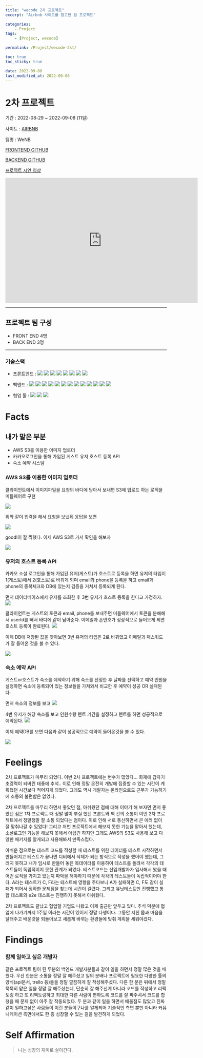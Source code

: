 ```yaml
---
title: "wecode 2차 프로젝트"
excerpt: "Airbnb 사이트를 참고한 팀 프로젝트"

categories:
    - Project
tags:
    - [Project, wecode]

permalink: /Project/wecode-2st/

toc: true
toc_sticky: true

date: 2022-09-08
last_modified_at: 2022-09-08
---
```


# 2차 프로젝트

기간 : 2022-08-29 ~ 2022-09-08 (11일)

사이트 : [AIRBNB](https://www.airbnb.com/)

팀명 : WeNB

[FRONTEND GITHUB](https://github.com/wecode-bootcamp-korea/36-2nd-WeNB-frontend)

[BACKEND GITHUB](https://github.com/wecode-bootcamp-korea/36-2nd-WeNB-backend)

[프로젝트 시연 영상](https://www.youtube.com/watch?v=4i2Bv78AlmY)

<iframe width="600" height="390" src="https://www.youtube.com/embed/4i2Bv78AlmY" title="WeNB 시연 영상" frameborder="0" allow="accelerometer; autoplay; clipboard-write; encrypted-media; gyroscope; picture-in-picture" allowfullscreen></iframe>

---

## 프로젝트 팀 구성

-   FRONT END 4명
-   BACK END 3명

---

### 기술스택

-   프론트엔드 : <img src="https://img.shields.io/badge/JavaScript-FFCA28?style=flat-square&logo=javascript&logoColor=white"/>
    <img src="https://img.shields.io/badge/React.js-58c3cc?style=flat-square&logo=React&logoColor=white"/>
    <img src="https://img.shields.io/badge/Redux-6441a5?style=flat-square&logo=Redux&logoColor=white"/>
    <img src="https://img.shields.io/badge/CRA-58c3cc?style=flat-square&logo=Create-React-App&logoColor=white"/>
    <img src="https://img.shields.io/badge/React Router Dom-gray?style=flat-square&logo=React-Router&logoColor=F6BB43"/>
    <img src="https://img.shields.io/badge/styled components-F6BB43?style=flat-square&logo=styledcomponents&logoColor=white"/>
    <img src="https://img.shields.io/badge/eslint-000066?style=flat-square&logo=eslint&logoColor=white"/>
    <img src="https://img.shields.io/badge/prettier-00CC00?style=flat-square&logo=eslint&logoColor=white"/>

-   백엔드 : <img src="https://img.shields.io/badge/JavaScript-FFCA28?style=flat-square&logo=javascript&logoColor=white"/>
    <img src="https://img.shields.io/badge/Node.js-008000?style=flat-square&logo=Node.js&logoColor=white"/>
    <img src="https://img.shields.io/badge/Express-000080?style=flat-square&logo=Express&logoColor=white"/>
    <img src="https://img.shields.io/badge/ MySQL8.0-6441a5?style=flat-square&logo=MySQL&logoColor=white"/>
    <img src="https://img.shields.io/badge/Postman-F6BB43?style=flat-square&logo=Postman&logoColor=white"/>
    <img src="https://img.shields.io/badge/JWT-F6BB43?style=flat-square&logo=JWT&logoColor=white"/>
    <img src="https://img.shields.io/badge/jest-F6BB43?style=flat-square&logo=jest&logoColor=white"/>
    <img src="https://img.shields.io/badge/aws(EC2)-F6BB43?style=flat-square&logo=amazonaws&logoColor=white"/>
    <img src="https://img.shields.io/badge/aws(vpc)-F6BB43?style=flat-square&logo=amazonaws&logoColor=white"/>
    <img src="https://img.shields.io/badge/aws(rds)-F6BB43?style=flat-square&logo=amazonaws&logoColor=white"/>
    <img src="https://img.shields.io/badge/docker-F6BB43?style=flat-square&logo=docker&logoColor=white"/>
    <img src="https://img.shields.io/badge/nginx-F6BB43?style=flat-square&logo=nginx&logoColor=white"/>
    <img src="https://img.shields.io/badge/CI/CD-F6BB43?style=flat-square&logo=CI/CD&logoColor=white"/>

-   협업 툴 : <img src="https://img.shields.io/badge/Notion-1c1c1c?style=flat-square&logo=Notion&logoColor=white"/> <img src="https://img.shields.io/badge/Slack-553830?style=flat-square&logo=Slack&logoColor=white"/> <img src="https://img.shields.io/badge/Trello-6441a5?style=flat-square&logo=Trello&logoColor=white"/>

# Facts

## 내가 맡은 부분

-   AWS S3를 이용한 이미지 업로더
-   카카오로그인을 통해 가입된 게스트 유저 호스트 등록 API
-   숙소 예약 시스템

### AWS S3를 이용한 이미지 업로더

클라이언트에서 이미지파일을 요청의 바디에 담아서 보내면 S3에 업로드 하는 로직을 미들웨어로 구현

![](../../assets/images/posts_img/Node.js/2022-08-30-postman.png)

위와 같이 입력을 해서 요청을 보낸뒤 응답을 보면

![](../../assets/images/posts_img/Node.js/2022-08-30-good.png)

good!이 잘 찍혔다. 이제 AWS S3로 가서 확인을 해보자

![](../../assets/images/posts_img/Node.js/2022-08-30-s3.png)

### 유저의 호스트 등록 API

카카오 소셜 로그인을 통해 가입된 유저(게스트)가 호스트로 등록을 하면 유저의 타입이 1(게스트)에서 2(호스트)로 바뀌게 되며 email과 phone을 등록을 하고 email과 phone의 중복체크와 DB에 있는지 검증을 거쳐서 등록되게 된다.

먼저 데이터베이스에서 유저를 조회한 후 3번 유저가 호스트 등록을 한다고 가정하자.
![](../../assets/images/posts_img/memoir/2022-09-09-host1.png)

클라이언트는 게스트의 토큰과 email, phone를 보내주면 미들웨어에서 토큰을 분해해서 userId를 빼서 바디에 같이 담아준다.
이메일과 폰번호가 정상적으로 들어오게 되면 호스트 등록이 완료된다.
![](../../assets/images/posts_img/memoir/2022-09-09-host2.png)

이제 DB에 저장된 값을 찾아보면 3번 유저의 타입은 2로 바뀌었고 이메일과 패스워드가 잘 들어온 것을 볼 수 있다.

![](../../assets/images/posts_img/memoir/2022-09-09-host3.png)

### 숙소 예약 API

게스트or호스트가 숙소를 예약하기 위해 숙소를 선정한 후 날짜를 선택하고 예약 인원을 설정하면 숙소에 등록되어 있는 정보들을 가져와서 비교한 후 예약이 성공 OR 실패된다.

먼저 숙소의 정보를 보고
![](../../assets/images/posts_img/memoir/2022-09-09-reservation1.png)

4번 유저가 해당 숙소를 보고 인원수랑 렌트 기간을 설정하고 렌트를 하면 성공적으로 예약된다.
![](../../assets/images/posts_img/memoir/2022-09-09-reservation2.png)

이제 예약DB를 보면 다음과 같이 성공적으로 예약이 들어온것을 볼 수 있다.

![](../../assets/images/posts_img/memoir/2022-09-09-reservation3.png)

# Feelings

2차 프로젝트가 마무리 되었다. 이번 2차 프로젝트에는 변수가 많았다... 화재에 갑자기 초강력이 되버린 태풍에 추석.. 이로 인해 정말 온전히 개발에 집중할 수 있는 시간이 계획했던 시간보다 적어지게 되었다. 그래도 역시 개발자는 온라인으로도 근무가 가능하기에 소통의 불편함은 없었다.

2차 프로젝트를 마무리 하면서 좋았던 점, 아쉬웠던 점에 대해 이야기 해 보자면 먼저 좋았던 점은 1차 프로젝트 때 정말 많이 부실 했던 프론트와 백 간의 소통이 이번 2차 프로젝트에서 정말정말 잘 소통 되었다는 점이다. 이로 인해 서로 통신하면서 큰 에러 없이 잘 맞춰나갈 수 있었다! 그리고 저번 프로젝트에서 해보지 못한 기능을 맡아서 했는데, 소셜로그인 기능을 해보지 못해서 아쉽긴 하지만 그래도 AWS의 S3도 사용해 보고 다양한 패키지를 알게되고 사용해봐서 만족스럽다.

아쉬운 점으로는 테스트 코드를 작성할 때 테스트를 위한 데이터를 테스트 시작하면서 만들어지고 테스트가 끝나면 디비에서 삭제가 되는 방식으로 작성을 했어야 했는데, 그러지 못하고 내가 임시로 만들어 놓은 목데이터를 이용하여 테스트를 돌려서 각각의 테스트들이 독립적이지 못한 관계가 되었다. 테스트코드는 신입개발자가 입사해서 봤을 때 어떤 로직을 가지고 있는지 파악을 해야하기 때문에 각각의 테스트들이 독립적이어야 한다. A라는 테스트가 C, F라는 테스트에 영향을 주다보니 A가 실패하면 C, F도 같이 실패가 되어서 정확한 문제점을 찾는데 시간이 걸렸다. 그리고 유닛테스트만 진행했고 통합 테스트와 e2e 테스트는 진행하지 못해서 아쉬웠다.

2차 프로젝트도 끝났고 협업할 기업도 나왔고 이제 출근만 앞두고 있다. 추석 덕분에 협업에 나가기까지 1주일 이라는 시간이 있어서 정말 다행이다. 그동안 지친 몸과 마음을 달래주고 배운것을 되돌아보고 새롭게 바뀌는 환경들에 맞춰 계획을 세워야겠다.

# Findings

### 함께 일하고 싶은 개발자

같은 프로젝트 팀이 된 두분의 백엔드 개발자분들과 같이 일을 하면서 정말 많은 것을 배웠다. 우선 한분은 소통을 정말 잘 해주셨고 일의 분배나 프로젝트에 필요한 다양한 툴의 양식(api문서, trello 등)들을 정말 깔끔하게 잘 작성해주셨다. 다른 한 분은 뒤에서 정말 묵묵히 맡은 일을 정말 잘 해주셨는데, 단순히 잘 해주신게 아니라 코드를 작성하고 리팩토링 하고 또 리팩토링하고 최대한 다른 사람이 편하도록 코드를 잘 짜주셔서 코드를 합쳤을 때 문제 없이 아주 잘 작동되었다. 두 분과 같이 일을 하면서 배울점도 많았고 진짜 같이 일하고싶은 사람들이 이런 분들이구나를 알게되어 기술적인 측면 뿐만 아니라 커뮤니케이션 측면에서도 한 층 성장할 수 있는 길을 발견하게 되었다.

# Self Affirmation

> 나는 성장의 재미로 살아간다.
